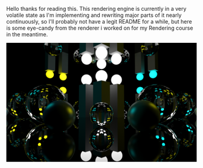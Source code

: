 Hello thanks for reading this. This rendering engine is currently in a very volatile state as I'm implementing and rewriting major parts of it nearly continuously, so I'll probably not have a legit README for a while, but here is some eye-candy from the renderer i worked on for my Rendering course in the meantime.

![Alt text](eyecandy.png?raw=true "Title")
